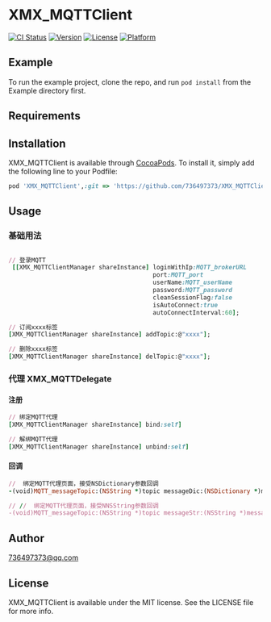 # XMX_MQTTClient

[![CI Status](https://img.shields.io/travis/736497373/XMX_MQTTClient.svg?style=flat)](https://travis-ci.org/736497373/XMX_MQTTClient)
[![Version](https://img.shields.io/cocoapods/v/XMX_MQTTClient.svg?style=flat)](https://cocoapods.org/pods/XMX_MQTTClient)
[![License](https://img.shields.io/cocoapods/l/XMX_MQTTClient.svg?style=flat)](https://cocoapods.org/pods/XMX_MQTTClient)
[![Platform](https://img.shields.io/cocoapods/p/XMX_MQTTClient.svg?style=flat)](https://cocoapods.org/pods/XMX_MQTTClient)

## Example

To run the example project, clone the repo, and run `pod install` from the Example directory first.

## Requirements

## Installation

XMX_MQTTClient is available through [CocoaPods](https://cocoapods.org). To install
it, simply add the following line to your Podfile:

```ruby
pod 'XMX_MQTTClient',:git => 'https://github.com/736497373/XMX_MQTTClient'
```


## Usage

### 基础用法
```ruby

// 登录MQTT
 [[XMX_MQTTClientManager shareInstance] loginWithIp:MQTT_brokerURL
                                        port:MQTT_port
                                        userName:MQTT_userName
                                        password:MQTT_password
                                        cleanSessionFlag:false
                                        isAutoConnect:true
                                        autoConnectInterval:60];

// 订阅xxxx标签
[XMX_MQTTClientManager shareInstance] addTopic:@"xxxx"];

// 删除xxxx标签
[XMX_MQTTClientManager shareInstance] delTopic:@"xxxx"];

```


### 代理 XMX_MQTTDelegate
#### 注册
```ruby
// 绑定MQTT代理
[XMX_MQTTClientManager shareInstance] bind:self]

// 解绑MQTT代理
[XMX_MQTTClientManager shareInstance] unbind:self]

```

#### 回调
```ruby
//  绑定MQTT代理页面，接受NSDictionary参数回调
-(void)MQTT_messageTopic:(NSString *)topic messageDic:(NSDictionary *)messageDic;

// //  绑定MQTT代理页面，接受NNSString参数回调
-(void)MQTT_messageTopic:(NSString *)topic messageStr:(NSString *)messageStr;

```




## Author

736497373@qq.com

## License

XMX_MQTTClient is available under the MIT license. See the LICENSE file for more info.
